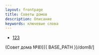 ```yaml
---
layout: frontpage
title: Советы домов
description: Описание
keywords: ключевые слова
---
```


<div class="navbar">
  <div class="navbar-inner">
      <ul class="nav">
          <li><a href="{{ BASE_PATH }}/assets/123">123</a></li>
      </ul>
  </div>
</div>



(Совет дома №8)[{{ BASE_PATH }}/dom8/]
